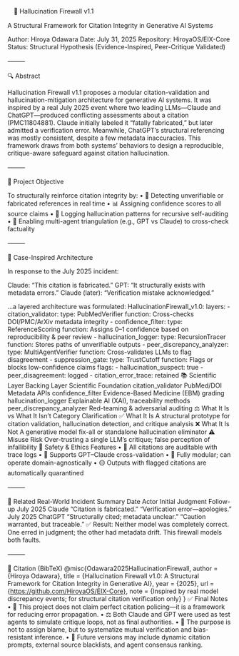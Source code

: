 　🧠 Hallucination Firewall v1.1

A Structural Framework for Citation Integrity in Generative AI Systems

Author: Hiroya Odawara
Date: July 31, 2025
Repository: HiroyaOS/EIX-Core
Status: Structural Hypothesis (Evidence-Inspired, Peer-Critique Validated)

⸻

🔍 Abstract

Hallucination Firewall v1.1 proposes a modular citation-validation and hallucination-mitigation architecture for generative AI systems. It was inspired by a real July 2025 event where two leading LLMs—Claude and ChatGPT—produced conflicting assessments about a citation (PMC11804881). Claude initially labeled it “fatally fabricated,” but later admitted a verification error. Meanwhile, ChatGPT’s structural referencing was mostly consistent, despite a few metadata inaccuracies. This framework draws from both systems’ behaviors to design a reproducible, critique-aware safeguard against citation hallucination.

⸻

🎯 Project Objective

To structurally reinforce citation integrity by:
	•	🧭 Detecting unverifiable or fabricated references in real time
	•	📊 Assigning confidence scores to all source claims
	•	🔁 Logging hallucination patterns for recursive self-auditing
	•	🧠 Enabling multi-agent triangulation (e.g., GPT vs Claude) to cross-check factuality

⸻

🧠 Case-Inspired Architecture

In response to the July 2025 incident:

Claude: “This citation is fabricated.”
GPT: “It structurally exists with metadata errors.”
Claude (later): “Verification mistake acknowledged.”

…a layered architecture was formulated:
HallucinationFirewall_v1.0:
  layers:
    - citation_validator:
        type: PubMedVerifier
        function: Cross-checks DOI/PMC/ArXiv metadata integrity
    - confidence_filter:
        type: ReferenceScoring
        function: Assigns 0–1 confidence based on reproducibility & peer review
    - hallucination_logger:
        type: RecursionTracer
        function: Stores paths of unverifiable outputs
    - peer_discrepancy_analyzer:
        type: MultiAgentVerifier
        function: Cross-validates LLMs to flag disagreement
    - suppression_gate:
        type: TrustCutoff
        function: Flags or blocks low-confidence claims
  flags:
    - hallucination_suspect: true
    - peer_disagreement: logged
    - citation_error_trace: retained
📚 Scientific Layer Backing
Layer
Scientific Foundation
citation_validator
PubMed/DOI Metadata APIs
confidence_filter
Evidence-Based Medicine (EBM) grading
hallucination_logger
Explainable AI (XAI), traceability methods
peer_discrepancy_analyzer
Red-teaming & adversarial auditing
⚖️ What It Is vs What It Isn’t
Category
Clarification
✅ What It Is
A structural prototype for citation validation, hallucination detection, and critique analysis
❌ What It Is Not
A generative model fix-all or standalone hallucination eliminator
⚠️ Misuse Risk
Over-trusting a single LLM’s critique; false perception of infallibility
🔐 Safety & Ethics Features
	•	📜 All citations are auditable with trace logs
	•	🤝 Supports GPT–Claude cross-validation
	•	🧩 Fully modular; can operate domain-agnostically
	•	🟡 Outputs with flagged citations are automatically quarantined

⸻

📘 Related Real-World Incident Summary
Date
Actor
Initial Judgment
Follow-up
July 2025
Claude
“Citation is fabricated.”
“Verification error—apologies.”
July 2025
ChatGPT
“Structurally cited; metadata unclear.”
“Caution warranted, but traceable.”
✅ Result: Neither model was completely correct. One erred in judgment; the other had metadata drift. This firewall models both faults.

⸻

📎 Citation (BibTeX)
@misc{Odawara2025HallucinationFirewall,
  author = {Hiroya Odawara},
  title = {Hallucination Firewall v1.0: A Structural Framework for Citation Integrity in Generative AI},
  year = {2025},
  url = {https://github.com/HiroyaOS/EIX-Core},
  note = {Inspired by real model discrepancy events; for structural citation verification only}
}
✅ Final Notes
	•	🧠 This project does not claim perfect citation policing—it is a framework for reducing error propagation.
	•	⚖️ Both Claude and GPT were used as test agents to simulate critique loops, not as final authorities.
	•	🧬 The purpose is not to assign blame, but to systematize mutual verification and bias-resistant inference.
	•	📌 Future versions may include dynamic citation prompts, external source blacklists, and agent consensus ranking.
